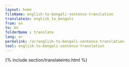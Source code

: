 ```yaml
---
layout: home
fileName: english-to-bengali-sentence-translation
translatein: english_to_bengali
from: en
to: bn
folderName : translate
lang: ar
permalink: /ar/english-to-bengali-sentence-translation
tool: english-to-bengali-sentence-translation
---
```

{% include section/translateinto.html %}